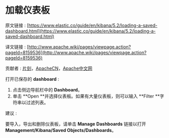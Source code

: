 # 加载仪表板

原文链接 : [https://www.elastic.co/guide/en/kibana/5.2/loading-a-saved-dashboard.html](https://www.elastic.co/guide/en/kibana/5.2/loading-a-saved-dashboard.html)

译文链接 : [http://www.apache.wiki/pages/viewpage.action?pageId=8159536](http://www.apache.wiki/pages/viewpage.action?pageId=8159536)

贡献者 : [片刻](/display/~jiangzhonglian)，[ApacheCN](/display/~apachecn)，[Apache中文网](/display/~apachechina)

打开已保存的 **dashboard** : 

1.  点击侧边导航栏中的 **Dashboard**。 
2.  单击 **Open **并选择仪表板。如果有大量仪表板，则可以输入 **Filter **字符串以过滤列表。

建议 :

要导入，导出和删除仪表板，请单击 **Manage** **Dashboards** 链接以打开 **Management/Kibana/Saved Objects/Dashboards**。